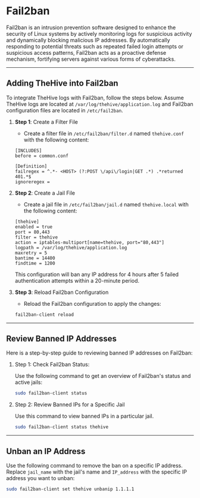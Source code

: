 # Fail2ban

Fail2ban is an intrusion prevention software designed to enhance the security of Linux systems by actively monitoring logs for suspicious activity and dynamically blocking malicious IP addresses. By automatically responding to potential threats such as repeated failed login attempts or suspicious access patterns, Fail2ban acts as a proactive defense mechanism, fortifying servers against various forms of cyberattacks.

---

## Adding TheHive into Fail2ban

To integrate TheHive logs with Fail2ban, follow the steps below. Assume TheHive logs are located at `/var/log/thehive/application.log` and Fail2ban configuration files are located in `/etc/fail2ban`.

1. **Step 1**: Create a Filter File

    - Create a filter file in `/etc/fail2ban/filter.d` named `thehive.conf` with the following content:

    ```
    [INCLUDES]
    before = common.conf
    
    [Definition]
    failregex = ^.*- <HOST> (?:POST \/api\/login|GET .*) .*returned 401.*$
    ignoreregex =
    ```

2. **Step 2**: Create a Jail File

    - Create a jail file in `/etc/fail2ban/jail.d` named `thehive.local` with the following content:

    ```
    [thehive]
    enabled = true
    port = 80,443
    filter = thehive
    action = iptables-multiport[name=thehive, port="80,443"]
    logpath = /var/log/thehive/application.log
    maxretry = 5
    bantime = 14400
    findtime = 1200
    ```

    This configuration will ban any IP address for 4 hours after 5 failed authentication attempts within a 20-minute period.

3. **Step 3**: Reload Fail2ban Configuration

    - Reload the Fail2ban configuration to apply the changes:

    ```bash
    fail2ban-client reload
    ```

---

## Review Banned IP Addresses

Here is a step-by-step guide to reviewing banned IP addresses on Fail2ban:

1. Step 1: Check Fail2ban Status:

    Use the following command to get an overview of Fail2ban's status and active jails:

    ```bash
    sudo fail2ban-client status
    ```

2. Step 2: Review Banned IPs for a Specific Jail

    Use this command to view banned IPs in a particular jail.

    ```bash
    sudo fail2ban-client status thehive
    ```

---

## Unban an IP Address

Use the following command to remove the ban on a specific IP address. Replace `jail_name` with the jail's name and `IP_address` with the specific IP address you want to unban:

```bash
sudo fail2ban-client set thehive unbanip 1.1.1.1
```

&nbsp;